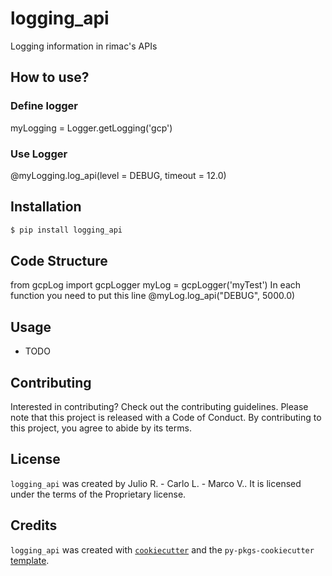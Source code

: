 # logging_api

Logging information in rimac's APIs

## How to use?
### Define logger
myLogging = Logger.getLogging('gcp')

### Use Logger
@myLogging.log_api(level = DEBUG, timeout = 12.0)

## Installation

```bash
$ pip install logging_api
```
## Code Structure
from gcpLog import gcpLogger
myLog = gcpLogger('myTest')
In each function you need to put this line
@myLog.log_api("DEBUG", 5000.0)
## Usage

- TODO

## Contributing

Interested in contributing? Check out the contributing guidelines. Please note that this project is released with a Code of Conduct. By contributing to this project, you agree to abide by its terms.

## License

`logging_api` was created by Julio R.  - Carlo L. - Marco V.. It is licensed under the terms of the Proprietary license.

## Credits

`logging_api` was created with [`cookiecutter`](https://cookiecutter.readthedocs.io/en/latest/) and the `py-pkgs-cookiecutter` [template](https://github.com/py-pkgs/py-pkgs-cookiecutter).
